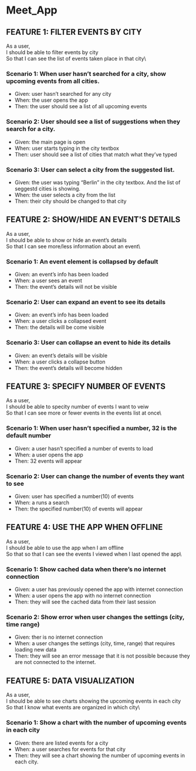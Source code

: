 # Meet_App

## FEATURE 1: FILTER EVENTS BY CITY
As a user,\
I should be able to filter events by city\
So that I can see the list of events taken place in that city\
### Scenario 1: When user hasn’t searched for a city, show upcoming events from all cities.
- Given: user hasn’t searched for any city
- When: the user opens the app
- Then: the user should see a list of all upcoming events
### Scenario 2: User should see a list of suggestions when they search for a city.
- Given: the main page is open
- When: user starts typing in the city textbox
- Then: user should see a list of cities that match what they’ve typed
### Scenario 3: User can select a city from the suggested list.
- Given: the user was typing “Berlin” in the city textbox. And the list of seggestd cities is showing.
- When: the user selects a city from the list
- Then: their city should be changed to that city
## FEATURE 2: SHOW/HIDE AN EVENT'S DETAILS
As a user,\
I should be able to show or hide an event’s details\
So that I can see more/less information about an event\
### Scenario 1: An event element is collapsed by default
- Given: an event’s info has been loaded
- When: a user sees an event
- Then: the event’s details will not be visible
### Scenario 2: User can expand an event to see its details
- Given: an event’s info has been loaded
- When: a user clicks a collapsed event
- Then: the details will be come visible
### Scenario 3: User can collapse an event to hide its details
- Given: an event’s details will be visible
- When: a user clicks a collapse button
- Then: the event’s details will become hidden
## FEATURE 3: SPECIFY NUMBER OF EVENTS
As a user,\
I should be able to specity number of events I want to veiw\
So that I can see more or fewer events in the events list at once\
### Scenario 1: When user hasn’t specified a number, 32 is the default number
- Given: a user hasn’t specified a number of events to load
- When: a user opens the app
- Then: 32 events will appear
### Scenario 2: User can change the number of events they want to see
- Given: user has specified a number(10) of events
- When: a runs a search
- Then: the specified number(10) of events will appear
## FEATURE 4: USE THE APP WHEN OFFLINE
As a user,\
I should be able to use the app when I am offline\
So that so that I can see the events I viewed when I last opened the app\
### Scenario 1: Show cached data when there’s no internet connection
- Given: a user has previously opened the app with internet connection
- When: a user opens the app with no internet connection
- Then: they will see the cached data from their last session
### Scenario 2: Show error when user changes the settings (city, time range)
- Given: ther is no internet connection
- When: a user changes the settings (city, time, range) that requires loading new data
- Then: they will see an error message that it is not possible because they are not connected to the internet.
## FEATURE 5: DATA VISUALIZATION
As a user,\
I should be able to see charts showing the upcoming events in each city\
So that I know what events are organized in which city\
### Scenario 1: Show a chart with the number of upcoming events in each city
- Given: there are listed events for a city
- When: a user searches for events for that city
- Then: they will see a chart showing the number of upcoming events in each city.
